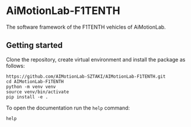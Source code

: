 # AiMotionLab-F1TENTH
The software framework of the F1TENTH vehicles of AiMotionLab.

## Getting started
Clone the repository, create virtual environment and install the package as follows:
```
https://github.com/AIMotionLab-SZTAKI/AIMotionLab-F1TENTH.git
cd AIMotionLab-F1TENTH
python -m venv venv
source venv/bin/activate
pip install -e .
```

To open the documentation run the `help` command:
```
help
```